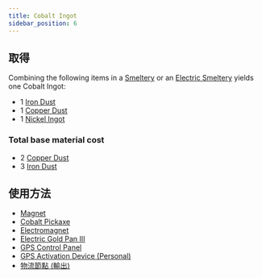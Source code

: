 ```yaml
---
title: Cobalt Ingot
sidebar_position: 6
---
```


## 取得

Combining the following items in a [Smeltery](Smeltery) or an [Electric Smeltery](Electric-Smeltery) yields one Cobalt Ingot:

* 1 [Iron Dust](Iron-Dust)
* 1 [Copper Dust](Copper-Dust)
* 1 [Nickel Ingot](Nickel-Ingot)

### Total base material cost

* 2 [Copper Dust](Copper-Dust)
* 3 [Iron Dust](Iron-Dust)

## 使用方法

* [Magnet](Magnet)
* [Cobalt Pickaxe](Cobalt-Pickaxe)
* [Electromagnet](Electromagnet)
* [Electric Gold Pan III](Electric-Gold-Pan)
* [GPS Control Panel](GPS-Control-Panel)
* [GPS Activation Device (Personal)](GPS-Activation-Device)
* [物流節點 (輸出)](Output-Node)
